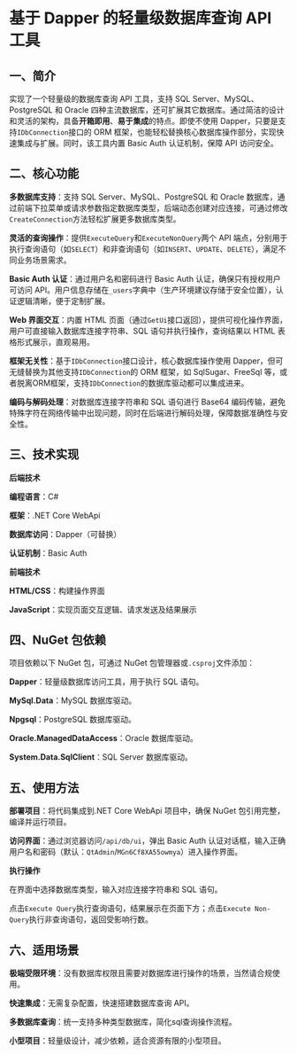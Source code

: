 # 基于 Dapper 的轻量级数据库查询 API 工具

## 一、简介

实现了一个轻量级的数据库查询 API 工具，支持 SQL Server、MySQL、PostgreSQL 和 Oracle 四种主流数据库，还可扩展其它数据库。通过简洁的设计和灵活的架构，具备**开箱即用**、**易于集成**的特点。即使不使用 Dapper，只要是支持`IDbConnection`接口的 ORM 框架，也能轻松替换核心数据库操作部分，实现快速集成与扩展。同时，该工具内置 Basic Auth 认证机制，保障 API 访问安全。

## 二、核心功能

**多数据库支持**：支持 SQL Server、MySQL、PostgreSQL 和 Oracle 数据库，通过前端下拉菜单或请求参数指定数据库类型，后端动态创建对应连接，可通过修改`CreateConnection`方法轻松扩展更多数据库类型。

**灵活的查询操作**：提供`ExecuteQuery`和`ExecuteNonQuery`两个 API 端点，分别用于执行查询语句（如`SELECT`）和非查询语句（如`INSERT`、`UPDATE`、`DELETE`），满足不同业务场景需求。

**Basic Auth 认证**：通过用户名和密码进行 Basic Auth 认证，确保只有授权用户可访问 API。用户信息存储在`_users`字典中（生产环境建议存储于安全位置），认证逻辑清晰，便于定制扩展。

**Web 界面交互**：内置 HTML 页面（通过`GetUi`接口返回），提供可视化操作界面，用户可直接输入数据库连接字符串、SQL 语句并执行操作，查询结果以 HTML 表格形式展示，直观易用。

**框架无关性**：基于`IDbConnection`接口设计，核心数据库操作使用 Dapper，但可无缝替换为其他支持`IDbConnection`的 ORM 框架，如 SqlSugar、FreeSql 等，或者脱离ORM框架，支持`IDbConnection`的数据库驱动都可以集成进来。

**编码与解码处理**：对数据库连接字符串和 SQL 语句进行 Base64 编码传输，避免特殊字符在网络传输中出现问题，同时在后端进行解码处理，保障数据准确性与安全性。

## 三、技术实现

**后端技术**

**编程语言**：C#

**框架**：.NET Core WebApi

**数据库访问**：Dapper（可替换）

**认证机制**：Basic Auth

**前端技术**

**HTML/CSS**：构建操作界面

**JavaScript**：实现页面交互逻辑、请求发送及结果展示

## 四、NuGet 包依赖

项目依赖以下 NuGet 包，可通过 NuGet 包管理器或`.csproj`文件添加：

**Dapper**：轻量级数据库访问工具，用于执行 SQL 语句。

**MySql.Data**：MySQL 数据库驱动。

**Npgsql**：PostgreSQL 数据库驱动。

**Oracle.ManagedDataAccess**：Oracle 数据库驱动。

**System.Data.SqlClient**：SQL Server 数据库驱动。

## 五、使用方法

**部署项目**：将代码集成到.NET Core WebApi 项目中，确保 NuGet 包引用完整，编译并运行项目。

**访问界面**：通过浏览器访问`/api/db/ui`，弹出 Basic Auth 认证对话框，输入正确用户名和密码（默认：`QtAdmin`/`MGn6Cf8XA55owmya`）进入操作界面。

**执行操作**

在界面中选择数据库类型，输入对应连接字符串和 SQL 语句。

点击`Execute Query`执行查询语句，结果展示在页面下方；点击`Execute Non-Query`执行非查询语句，返回受影响行数。

## 六、适用场景

**极端受限环境**：没有数据库权限且需要对数据库进行操作的场景，当然请合规使用。

**快速集成**：无需复杂配置，快速搭建数据库查询 API。

**多数据库查询**：统一支持多种类型数据库，简化sql查询操作流程。

**小型项目**：轻量级设计，减少依赖，适合资源有限的小型项目。
